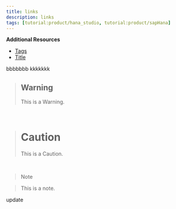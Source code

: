 ```yaml
---
title: links
description: links
tags: [tutorial:product/hana_studio, tutorial:product/sapHana]
---
```


**Additional Resources**

* [Tags](tags.md)
* [Title](title.md)

bbbbbbb kkkkkkk

>## Warning
>This is a Warning.

&nbsp;

># Caution
>This is a Caution.

&nbsp;

>Note

>This is a note.

update
